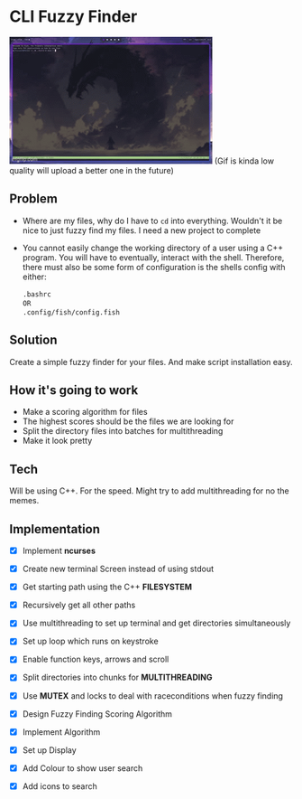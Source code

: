 # CLI Fuzzy Finder

![Poor quality gif](./demo.gif)
(Gif is kinda low quality will upload a better one in the future)

## Problem

- Where are my files, why do I have to ```cd``` into everything. Wouldn't it be nice to just fuzzy find my files. I need a
new project to complete
- You cannot easily change the working directory of a user using a C++ program. You will have to eventually, interact
  with the shell. Therefore, there must also be some form of configuration is the shells config with either:

  ```
  .bashrc
  OR
  .config/fish/config.fish
  ```


## Solution

Create a simple fuzzy finder for your files. And make script installation easy.

## How it's going to work

- Make a scoring algorithm for files
- The highest scores should be the files we are looking for
- Split the directory files into batches for multithreading
- Make it look pretty

## Tech

Will be using C++. For the speed. Might try to add multithreading for no the memes.

## Implementation

- [x] Implement __ncurses__
- [x] Create new terminal Screen instead of using stdout
- [x] Get starting path using the C++ __FILESYSTEM__
- [x] Recursively get all other paths
- [x] Use multithreading to set up terminal and get directories simultaneously
- [x] Set up loop which runs on keystroke 
- [x] Enable function keys, arrows and scroll 
- [x] Split directories into chunks for __MULTITHREADING__
- [x] Use __MUTEX__ and locks to deal with raceconditions when fuzzy finding
- [x] Design Fuzzy Finding Scoring Algorithm
- [x] Implement Algorithm 
- [x] Set up Display 
- [x] Add Colour to show user search
- [x] Add icons to search

